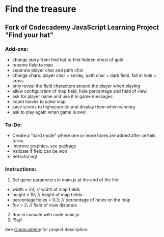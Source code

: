 
# Find the treasure
## Fork of Codecademy JavaScript Learning Project "Find your hat"

### Add-ons: 
- change story from find hat to find hidden chest of gold
- rename field to map
- separate player char and path char
- change chars: player char = smiley, path char = dark field, fall in hole = cross
- only reveal the field characters around the player when playing
- allow configuration of map field, hole percentage and field of view
- ask for player name and use it in game messages
- count moves to solve map
- save scores to highscore.txt and display them when winning
- ask to play again when game is over

### To-Do:
- Create a “hard mode” where one or more holes are added after certain turns.
- Improve graphics, see [package](https://github.com/cronvel/terminal-kit)
- Validate if field can be won 
- Refactoring!

### Instructions:
1. Set game parameters in main.js at the end of the file: 
- width = 20; // width of map fields
- height = 10; // height of map fields
- percentageHoles = 0.3; // percentage of holes on the map
- fov = 2; // field of view distance
2. Run in console with node main.js
3. Play!

See [Codecademy](https://www.codecademy.com/paths/front-end-engineer-career-path/tracks/fecp-javascript-syntax-part-iii/modules/fecp-challenge-project-find-your-hat/projects/find-your-hat ) for project description.